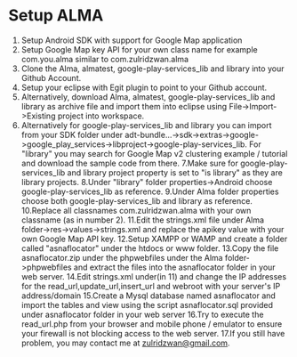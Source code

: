 Setup ALMA
==========

1. Setup Android SDK with support for Google Map application
2. Setup Google Map key API for your own class name for example com.you.alma similar to com.zulridzwan.alma
3. Clone the Alma, almatest, google-play-services_lib and library into your Github Account.
4. Setup your eclipse with Egit plugin to point to your Github account.
5. Alternatively, download Alma, almatest, google-play-services_lib and library as archive file and import them 
into eclipse using File->Import->Existing project into workspace.
6. Alternatively for google-play-services_lib and library you can import from your SDK folder 
under adt-bundle...->sdk->extras->google->google_play_services->libproject->google-play-services_lib. For "library" 
you may search for Google Map v2 clustering example / tutorial and download the sample code from there. 
7.Make sure for google-play-services_lib and library project property is set to "is library" as they are library projects.
8.Under "library" folder properties->Android choose google-play-services_lib as reference.
9.Under Alma folder properties choose both google-play-services_lib and library as reference.
10.Replace all classnames com.zulridzwan.alma with your own classname (as in number 2).
11.Edit the strings.xml file under Alma folder->res->values->strings.xml and replace the apikey value with your own Google Map API key.
12.Setup XAMPP or WAMP and create a folder called "asnaflocator" under the htdocs or www folder.
13.Copy the file asnaflocator.zip under the phpwebfiles under the Alma folder->phpwebfiles and extract the files into the 
asnaflocator folder in your web server.
14.Edit strings.xml under(in 11) and change the IP addresses for the read_url,update_url,insert_url and webroot with your 
server's IP address/domain
15.Create a Mysql database named asnaflocator and import the tables and view using the script asnaflocator.sql provided 
under asnaflocator folder in your web server
16.Try to execute the read_url.php from your browser and mobile phone / emulator to ensure your firewall is not blocking access 
to the web server.
17.If you still have problem, you may contact me at zulridzwan@gmail.com.